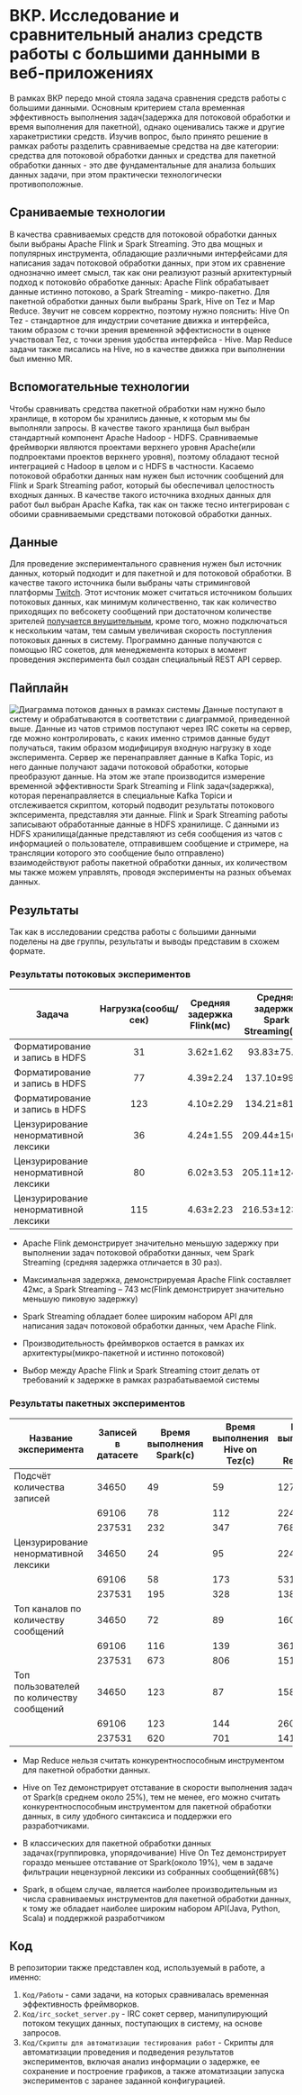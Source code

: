 # ВКР. Исследование и сравнительный анализ средств работы с большими данными в веб-приложениях
В рамках ВКР передо мной стояла задача сравнения средств работы с большими данными. Основным критерием стала временная эффективность выполнения задач(задержка для потоковой обработки и время выполнения для пакетной), однако оценивались также и другие харакетристики средств.
Изучив вопрос, было принято решение в рамках работы разделить сравниваемые средства на две категории: средства для потоковой обработки данных и средства для пакетной обработки данных - это две фундаментальные для анализа больших данных задачи, при этом практически технологически противоположные. 
## Сраниваемые технологии
В качества сравниваемых средств для потоковой обработки данных были выбраны Apache Flink и Spark Streaming. Это два мощных и популярных инструмента, обладающие различными интерфейсами для написания задач потоковой обработки данных, при этом их сравнение однозначно имеет смысл, так как они реализуют разный архитектурный подход к потоковйо обработке данных: Apache Flink обрабатывает данные истинно потоково, а Spark Streaming - микро-пакетно.
Для пакетной обработки данных были выбраны Spark, Hive on Tez и Map Reduce. Звучит не совсем корректно, поэтому нужно пояснить: Hive On Tez - стандартное для индустрии сочетание движка и интерфейса, таким образом с точки зрения временной эффектисности в оценке участвовал Tez, с точки зрения удобства интерфейса - Hive. Map Reduce задачи также писались на Hive, но в качестве движка при выполнении был именно MR.
## Вспомогательные технологии
Чтобы сравнивать средства пакетной обработки нам нужно было хранлище, в котором бы хранились данные, к которым мы бы выполняли запросы. В качестве такого хранлища был выбран стандартный компонент Apache Hadoop - HDFS. Сравниваемые фреймворки являются проектами верхнего уровня Apache(или подпроектами проектов верхнего уровня), поэтому обладают тесной интеграцией с Hadoop в целом и с HDFS в частности.
Касаемо потоковой обработки данных нам нужен был источник сообщений для Flink и Spark Streaming работ, который бы обеспечивал целостность входных данных. В качестве такого источника входных данных для работ был выбран Apache Kafka, так как он также тесно интегрирован с обоими сравниваемыми средствами потоковой обработки данных.
## Данные
Для проведение экспериментального сравнения нужен был источник данных, который подходит и для пакетной и для потоковой обработки. В качестве такого источника были выбраны чаты стриминговой платформы [Twitch](https://www.twitch.tv/). Этот исчтоник может считаться источником больших потоковых данных, как минимум количественно, так как количество приходящих по вебсокету сообщений при достаточном количестве зрителей [получается внушительным](https://stats.streamelements.com/), кроме того, можно подключаться к нескольким чатам, тем самым увеличивая скорость поступления потоковых данных в систему. Программно данные получаются с помощью IRC сокетов, для менеджемента которых в момент проведения эксперимента был создан специальный REST API сервер.
## Пайплайн
![Диаграмма потоков данных в рамках системы](https://github.com/guaNa228/vkr/blob/master/%D0%98%D0%B7%D0%BE%D0%B1%D1%80%D0%B0%D0%B6%D0%B5%D0%BD%D0%B8%D1%8F/%D0%9F%D0%BE%D1%82%D0%BE%D0%BA%20%D0%B4%D0%B0%D0%BD%D0%BD%D1%8B%D1%85.png?raw=true)
Данные поступают в систему и обрабатываются в соответствии с диаграммой, приведенной выше. Данные из чатов стримов поступают через IRC сокеты на сервер, где можно контролировать, с каких именно стримов данные будут получаться, таким образом модифицируя входную нагрузку в ходе эксперимента. Сервер же перенаправляет данные в Kafka Topic, из него данные получают задачи потоковой обработки, которые преобразуют данные. На этом же этапе производится измерение временной эффективности Spark Streaming и Flink задач(задержка), которая перенаправляется в специальные Kafka Topicи и отслеживается скриптом, который подводит результаты потокового экпсеримента, представляя эти данные. Flink и Spark Streaming работы записывают обработанные данные в HDFS хранилище. С данными из HDFS хранилища(данные представляют из себя сообщения из чатов с информацией о пользователе, отправившем сообщение и стримере, на трансляции которого это сообщение было отправлено) взаимодействуют работы пакетной обработки данных, их количеством мы также можем управлять, проводя эксперименты на разных объемах данных.
## Результаты
Так как в исследовании средства работы с большими данными поделены на две группы, результаты и выводы представим в схожем формате.
### Результаты потоковых экспериментов
| Задача        | Нагрузка(сообщ/сек) | Средняя задержка Flink(мс) | Средняя задержка Spark Streaming(мс) |
| ------------- |:-------------:| :-----:| :-----: |
| Форматирование и запись в HDFS | 31 | 3.62±1.62 | 93.83±75.97 |
| Форматирование и запись в HDFS | 77 | 4.39±2.24 | 137.10±99.41 |
| Форматирование и запись в HDFS | 123 | 4.10±2.29 | 134.21±81.62 |
| Цензурирование ненормативной лексики  | 36 | 4.24±1.55 | 209.44±156.96 |
| Цензурирование ненормативной лексики  | 80 | 6.02±3.53 | 205.11±124.51 |
| Цензурирование ненормативной лексики  | 115 | 4.63±2.23| 216.53±123.33 |

* Apache Flink демонстрирует значительно меньшую задержку при выполнении задач потоковой обработки данных, чем Spark Streaming (средняя задержка отличается в 30 раз).

* Максимальная задержка, демонстрируемая Apache Flink составляет 42мс, а Spark Streaming – 743 мс(Flink демонстрирует значительно меньшую пиковую задержку)

* Spark Streaming обладает более широким набором API для написания задач потоковой обработки данных, чем Apache Flink.

* Производительность фреймворков остается в рамках их архитектуры(микро-пакетной и истинно потоковой)

* Выбор между Apache Flink и Spark Streaming стоит делать от требований к задержке в рамках разрабатываемой системы

### Результаты пакетных экспериментов
| Название эксперимента                       | Записей в датасете | Время выполнения Spark(c) | Время выполнения Hive on Tez(c) | Время выполнения Map Reduce(c) |
|---------------------------------------------|-------------------|----------------------------|----------------------------------|---------------------------------|
| Подсчёт количества записей                  | 34650             | 49                         | 59                               | 127                             |
|                                             | 69106             | 78                         | 112                              | 224                             |
|                                             | 237531            | 232                        | 347                              | 768                             |
| Цензурирование ненормативной лексики        | 34650             | 24                         | 95                               | 224                             |
|                                             | 69106             | 58                         | 173                              | 531                             |
|                                             | 237531            | 195                        | 328                              | 1387                            |
| Топ каналов по количеству сообщений         | 34650             | 72                         | 89                               | 160                             |
|                                             | 69106             | 116                        | 139                              | 361                             |
|                                             | 237531            | 673                        | 806                              | 1514                            |
| Топ пользователей по количеству сообщений   | 34650             | 123                        | 87                               | 158                             |
|                                             | 69106             | 123                        | 144                              | 260                             |
|                                             | 237531            | 620                        | 701                              | 1415                            |

* Map Reduce нельзя считать конкурентноспособным инструментом для пакетной обработки данных.

* Hive on Tez демонстрирует отставание в скорости выполнения задач от Spark(в среднем около 25%), тем не менее, его можно считать конкурентноспособным инструментом для пакетной обработки данных, в силу удобного синтаксиса и поддержки его разработчиками.

* В классических для пакетной обработки данных задачах(группировка, упорядочивание) Hive On Tez демонстрирует гораздо меньшее отставание от Spark(около 19%), чем в задаче фильтрации нецензурной лексики из собранных сообщений(68%)

* Spark, в общем случае, является наиболее производительным из числа сравниваемых инструментов для пакетной обработки данных, к тому же обладает наиболее широким набором API(Java, Python, Scala) и поддержкой разработчиком

## Код
В репозитории также представлен код, используемый в работе, а именно:
1. `Код/Работы` - cами задачи, на которых сравнивалась временная эффективность фреймворков.
2. `Код/irc_socket_server.py` - IRC сокет сервер, манипулирующий потоком текущих данных, поступающих в систему, на основе запросов.
3. `Код/Скрипты для автоматизации тестирования работ` - Скрипты для автоматизации проведения и подведения результатов экспериментов, включая анализ информации о задержке, ее сохранение и построение графиков, а также атоматизации запуска экспериментов с заранее заданной конфигурацией.

